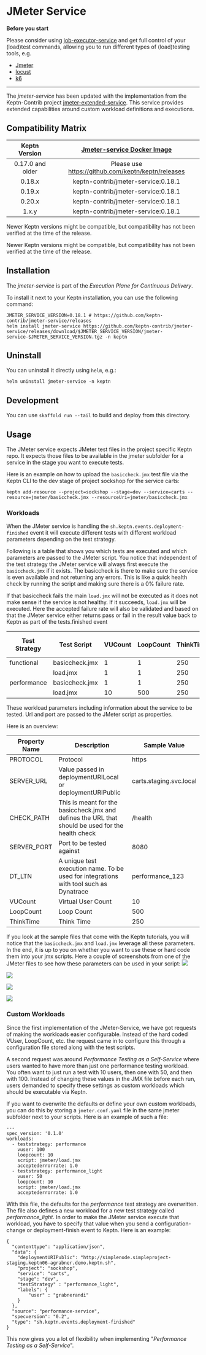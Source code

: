 # JMeter Service

**Before you start**

Please consider using [job-executor-service](https://github.com/keptn-contrib/job-executor-service) and get full control
of your (load)test commands, allowing you to run different types of (load)testing tools, e.g.
* [Jmeter](https://artifacthub.io/packages/keptn/keptn-integrations/jmeter)
* [locust](https://artifacthub.io/packages/keptn/keptn-integrations/locust-service)
* [k6](https://artifacthub.io/packages/keptn/keptn-integrations/k6-keptn-integration)

---

The *jmeter-service* has been updated with the implementation from the Keptn-Contrib project [jmeter-extended-service](https://github.com/keptn-contrib/jmeter-extended-service). This service provides extended capabilities around custom workload definitions and executions.

## Compatibility Matrix

|     Keptn Version     | [Jmeter-service Docker Image](https://github.com/keptn-contrib/jmeter-service/pkgs/container/jmeter-service) |
|:---------------------:|:------------------------------------------------------------------------------------------------------------:|
| 0.17.0 and older |                              Please use https://github.com/keptn/keptn/releases                              |
|      0.18.x      |                                     keptn-contrib/jmeter-service:0.18.1                                      |
|      0.19.x      |                                     keptn-contrib/jmeter-service:0.18.1                                      |
|      0.20.x      |                                     keptn-contrib/jmeter-service:0.18.1                                      |
|      1.x.y       |                                     keptn-contrib/jmeter-service:0.18.1                                      |

Newer Keptn versions might be compatible, but compatibility has not been verified at the time of the release.

Newer Keptn versions might be compatible, but compatibility has not been verified at the time of the release.

## Installation

The *jmeter-service* is part of the *Execution Plane for Continuous Delivery*.

To install it next to your Keptn installation, you can use the following command:

```console
JMETER_SERVICE_VERSION=0.18.1 # https://github.com/keptn-contrib/jmeter-service/releases
helm install jmeter-service https://github.com/keptn-contrib/jmeter-service/releases/download/$JMETER_SERVICE_VERSION/jmeter-service-$JMETER_SERVICE_VERSION.tgz -n keptn
```

## Uninstall

You can uninstall it directly using `helm`, e.g.:
```console
helm uninstall jmeter-service -n keptn
```

## Development

You can use `skaffold run --tail` to build and deploy from this directory.


## Usage

The JMeter service expects JMeter test files in the project specific Keptn repo. It expects those files to be available in the jmeter subfolder for a service in the stage you want to execute tests.

Here is an example on how to upload the `basiccheck.jmx` test file via the Keptn CLI to the dev stage of project sockshop for the service carts:

```
keptn add-resource --project=sockshop --stage=dev --service=carts --resource=jmeter/basiccheck.jmx --resourceUri=jmeter/basiccheck.jmx
```

### Workloads

When the JMeter service is handling the `sh.keptn.events.deployment-finished` event it will execute different tests with different workload parameters depending on the test strategy.

Following is a table that shows you which tests are executed and which parameters are passed to the JMeter script. You notice that independent of the test strategy the JMeter service will always first execute the `basiccheck.jmx` if it exists. The basiccheck is there to make sure the service is even available and not returning any errors. This is like a quick health check by running the script and making sure there is a 0% failure rate.

If that basiccheck fails the main `load.jmx` will not be executed as it does not make sense if the service is not healthy. If it succeeds, `load.jmx` will be executed. Here the accepted failure rate will also be validated and based on that the JMeter service either returns pass or fail in the result value back to Keptn as part of the tests.finished event

| Test Strategy | Test Script     | VUCount | LoopCount | ThinkTime | Accepted Failure Rate |
| ------------- | -----------     | ------- | --------- | --------- | --------------------- |
| functional    | basiccheck.jmx  | 1       | 1         | 250       | 0 |
|               | load.jmx        | 1       | 1         | 250       | 0.1 |
| performance   | basiccheck.jmx  | 1       | 1         | 250       | 0 |
|               | load.jmx        | 10      | 500       | 250       | 0.1 |

These workload parameters including information about the service to be tested. Url and port are passed to the JMeter script as properties.

Here is an overview:

| Property Name | Description | Sample Value |
| ------------- | ----------- | ------------ |
| PROTOCOL      | Protocol    | https |
| SERVER_URL    | Value passed in deploymentURILocal or deploymentURIPublic | carts.staging.svc.local |
| CHECK_PATH    | This is meant for the basiccheck.jmx and defines the URL that should be used for the health check | /health |
| SERVER_PORT   | Port to be tested against | 8080 |
| DT_LTN        | A unique test execution name. To be used for integrations with tool such as Dynatrace | performance_123 |
| VUCount       | Virtual User Count | 10 |
| LoopCount     | Loop Count | 500 |
| ThinkTime     | Think Time | 250 |

If you look at the sample files that come with the Keptn tutorials, you will notice that the `basiccheck.jmx` and `load.jmx` leverage all these parameters. In the end,  it is up to you on whether you want to use these or hard code them into your jmx scripts.
Here a couple of screenshots from one of the JMeter files to see how these parameters can be used in your script:
![](./images/jmeter_threadgroup.png)

![](./images/jmeter_httprequest.png)

![](./images/jmeter_thinktime.png)

![](./images/jmeter_dynatraceheader.png)

### Custom Workloads

Since the first implementation of the JMeter-Service, we have got requests of making the workloads easier configurable. Instead of the hard coded VUser, LoopCount, etc. the request came in to configure this through a configuration file stored along with the test scripts.

A second request was around *Performance Testing as a Self-Service* where users wanted to have more than just one performance testing workload. You often want to just run a test with 10 users, then one with 50, and then with 100. Instead of changing these values in the JMX file before each run, users demanded to specify these settings as custom workloads which should be executable via Keptn.

If you want to overwrite the defaults or define your own custom workloads, you can do this by storing a `jmeter.conf.yaml` file in the same jmeter subfolder next to your scripts. Here is an example of such a file:

```
---
spec_version: '0.1.0'
workloads:
  - teststrategy: performance
    vuser: 100
    loopcount: 10
    script: jmeter/load.jmx
    acceptederrorrate: 1.0
  - teststrategy: performance_light
    vuser: 50
    loopcount: 10
    script: jmeter/load.jmx
    acceptederrorrate: 1.0
```

With this file, the defaults for the *performance* test strategy are overwritten. The file also defines a new workload for a new test strategy called *performance_light*. In order to make the JMeter service execute that workload, you have to specify that value when you send a configuration-change or deployment-finish event to Keptn. Here is an example:

```
{
  "contenttype": "application/json",
  "data": {
    "deploymentURIPublic": "http://simplenode.simpleproject-staging.keptn06-agrabner.demo.keptn.sh",
    "project": "sockshop",
    "service": "carts",
    "stage": "dev",
    "testStrategy" : "performance_light",
    "labels": {
        "user" : "grabnerandi"
    }
  },
  "source": "performance-service",
  "specversion": "0.2",
  "type": "sh.keptn.events.deployment-finished"
}
```

This now gives you a lot of flexibility when implementing "*Performance Testing as a Self-Service*".
